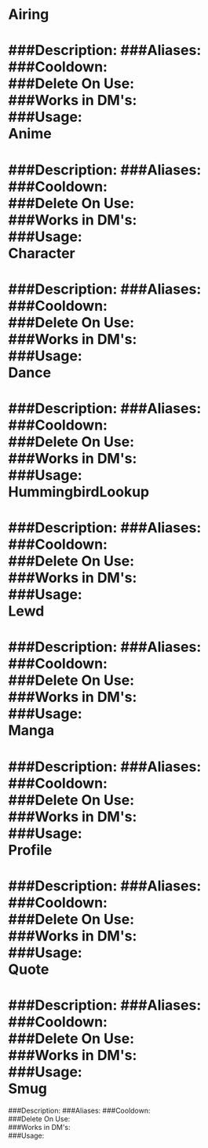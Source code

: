 Airing
===
###Description:
###Aliases:
###Cooldown:  
###Delete On Use:  
###Works in DM's:  
###Usage:  
Anime
===
###Description:
###Aliases:
###Cooldown:  
###Delete On Use:  
###Works in DM's:  
###Usage:  
Character
===
###Description:
###Aliases:
###Cooldown:  
###Delete On Use:  
###Works in DM's:  
###Usage:  
Dance
===
###Description:
###Aliases:
###Cooldown:  
###Delete On Use:  
###Works in DM's:  
###Usage:  
HummingbirdLookup
===
###Description:
###Aliases:
###Cooldown:  
###Delete On Use:  
###Works in DM's:  
###Usage:  
Lewd
===
###Description:
###Aliases:
###Cooldown:  
###Delete On Use:  
###Works in DM's:  
###Usage:  
Manga
===
###Description:
###Aliases:
###Cooldown:  
###Delete On Use:  
###Works in DM's:  
###Usage:  
Profile
===
###Description:
###Aliases:
###Cooldown:  
###Delete On Use:  
###Works in DM's:  
###Usage:  
Quote
===
###Description:
###Aliases:
###Cooldown:  
###Delete On Use:  
###Works in DM's:  
###Usage:  
Smug
===
###Description:
###Aliases:
###Cooldown:  
###Delete On Use:  
###Works in DM's:  
###Usage:  